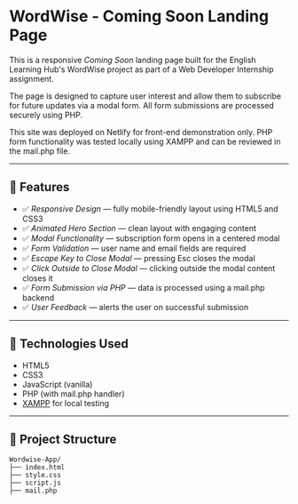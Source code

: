 # WordWise - Coming Soon Landing Page

This is a responsive *Coming Soon* landing page built for the English Learning Hub's WordWise project as part of a Web Developer Internship assignment.

The page is designed to capture user interest and allow them to subscribe for future updates via a modal form. All form submissions are processed securely using PHP.

This site was deployed on Netlify for front-end demonstration only. PHP form functionality was tested locally using XAMPP and can be reviewed in the mail.php file.

---

## 🔧 Features

- ✅ *Responsive Design* — fully mobile-friendly layout using HTML5 and CSS3
- ✅ *Animated Hero Section* — clean layout with engaging content
- ✅ *Modal Functionality* — subscription form opens in a centered modal
- ✅ *Form Validation* — user name and email fields are required
- ✅ *Escape Key to Close Modal* — pressing Esc closes the modal
- ✅ *Click Outside to Close Modal* — clicking outside the modal content closes it
- ✅ *Form Submission via PHP* — data is processed using a mail.php backend
- ✅ *User Feedback* — alerts the user on successful submission

---

## 🧪 Technologies Used

- HTML5
- CSS3
- JavaScript (vanilla)
- PHP (with mail.php handler)
- [XAMPP](https://www.apachefriends.org/index.html) for local testing

---

## 📂 Project Structure

```plaintext
Wordwise-App/
├── index.html
├── style.css
├── script.js
├── mail.php
